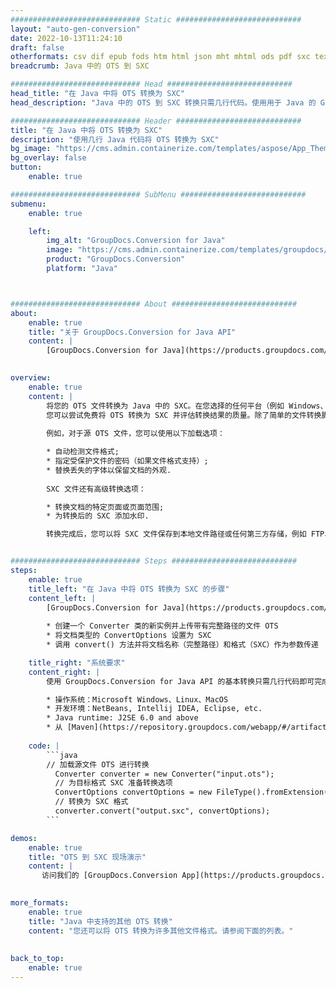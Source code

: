 ```yaml
---
############################# Static ############################
layout: "auto-gen-conversion"
date: 2022-10-13T11:24:10
draft: false
otherformats: csv dif epub fods htm html json mht mhtml ods pdf sxc tex tsv xlam xls xlsb xlsm xlsx xlt xltm xltx xml xps
breadcrumb: Java 中的 OTS 到 SXC

############################# Head ############################
head_title: "在 Java 中将 OTS 转换为 SXC"
head_description: "Java 中的 OTS 到 SXC 转换只需几行代码。使用用于 Java 的 GroupDocs 文档转换 API 转换 160 多种文件格式"

############################# Header ############################
title: "在 Java 中将 OTS 转换为 SXC"
description: "使用几行 Java 代码将 OTS 转换为 SXC"
bg_image: "https://cms.admin.containerize.com/templates/aspose/App_Themes/V3/images/bg/header1.png"
bg_overlay: false
button:
    enable: true

############################# SubMenu ############################
submenu:
    enable: true

    left:
        img_alt: "GroupDocs.Conversion for Java"
        image: "https://cms.admin.containerize.com/templates/groupdocs/images/product-logos/90x90-noborder/groupdocs-conversion-java.png"
        product: "GroupDocs.Conversion"
        platform: "Java"



############################# About ############################
about:
    enable: true
    title: "关于 GroupDocs.Conversion for Java API"
    content: |
        [GroupDocs.Conversion for Java](https://products.groupdocs.com/conversion/java/) 是一种高级文件格式转换 API，用于在 Microsoft Office、OpenDocument、PDF、HTML、电子邮件、CAD 等流行图像和文档格式之间进行转换。只需几行代码即可完成更多工作。本机 API 会自动检测原始文档的格式，并提供许多选项来自定义转换后的文档。除了从文档中提取信息的功能外，它还默认支持将转换结果缓存到本地磁盘。但是，任何类型的缓存存储都可以通过实施适当的接口来支持 - Amazon S3、Dropbox、Google Drive、Windows Azure、Reddis 或任何其他接口。
    

overview:
    enable: true
    content: |
        将您的 OTS 文件转换为 Java 中的 SXC。在您选择的任何平台（例如 Windows、Linux、macOS）上，只需几行 Java 代码。
        您可以尝试免费将 OTS 转换为 SXC 并评估转换结果的质量。除了简单的文件转换脚本外，您还可以尝试更复杂的选项来加载 OTS 源文件并存储 SXC 输出。 
        
        例如，对于源 OTS 文件，您可以使用以下加载选项：

        * 自动检测文件格式;
        * 指定受保护文件的密码（如果文件格式支持）;
        * 替换丢失的字体以保留文档的外观.
        
        SXC 文件还有高级转换选项：

        * 转换文档的特定页面或页面范围;
        * 为转换后的 SXC 添加水印.

        转换完成后，您可以将 SXC 文件保存到本地文件路径或任何第三方存储，例如 FTP、Amazon S3、Google Drive、Dropbox 等。请注意 - 转换 OTS到 SXC，您不需要安装任何额外的软件，例如 MS Office、Open Office、Adobe Acrobat Reader 等。


############################# Steps ############################
steps:
    enable: true
    title_left: "在 Java 中将 OTS 转换为 SXC 的步骤"
    content_left: |
        [GroupDocs.Conversion for Java](https://products.groupdocs.com/conversion/java/) 允许开发人员使用几行代码轻松地将 OTS 文件转换为 SXC。
        
        * 创建一个 Converter 类的新实例并上传带有完整路径的文件 OTS
        * 将文档类型的 ConvertOptions 设置为 SXC
        * 调用 convert() 方法并将文档名称（完整路径）和格式（SXC）作为参数传递

    title_right: "系统要求"
    content_right: |
        使用 GroupDocs.Conversion for Java API 的基本转换只需几行代码即可完成。所有主要平台和操作系统都支持我们的 API。在执行以下代码之前，请确保您的系统上安装了以下先决条件。

        * 操作系统：Microsoft Windows、Linux、MacOS
        * 开发环境：NetBeans, Intellij IDEA, Eclipse, etc.
        * Java runtime: J2SE 6.0 and above
        * 从 [Maven](https://repository.groupdocs.com/webapp/#/artifacts/browse/tree/General/repo/com/groupdocs/groupdocs-conversion) 获取最新的 GroupDocs.Conversion for Java
         
    code: |
        ```java    
        // 加载源文件 OTS 进行转换
          Converter converter = new Converter("input.ots");
          // 为目标格式 SXC 准备转换选项
          ConvertOptions convertOptions = new FileType().fromExtension("sxc").getConvertOptions();
          // 转换为 SXC 格式
          converter.convert("output.sxc", convertOptions);
        ```

demos:
    enable: true
    title: "OTS 到 SXC 现场演示"
    content: |
       访问我们的 [GroupDocs.Conversion App](https://products.groupdocs.app/conversion/family) 网站并立即尝试 OTS 到 SXC 转换。免费演示具有以下好处
          

more_formats:
    enable: true
    title: "Java 中支持的其他 OTS 转换"
    content: "您还可以将 OTS 转换为许多其他文件格式。请参阅下面的列表。"
       
       
back_to_top:
    enable: true
---
```

